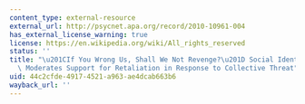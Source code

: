 ```yaml
---
content_type: external-resource
external_url: http://psycnet.apa.org/record/2010-10961-004
has_external_license_warning: true
license: https://en.wikipedia.org/wiki/All_rights_reserved
status: ''
title: "\u201CIf You Wrong Us, Shall We Not Revenge?\u201D Social Identity Salience\
  \ Moderates Support for Retaliation in Response to Collective Threat"
uid: 44c2cfde-4917-4521-a963-ae4dcab663b6
wayback_url: ''
---
```

